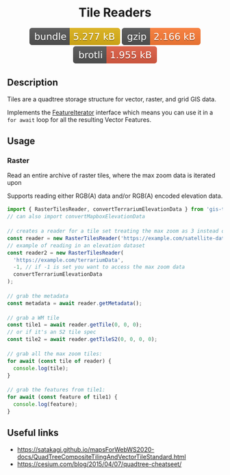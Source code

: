 <h1 style="text-align: center;">
  <div align="center">Tile Readers</div>
</h1>

<p align="center">
  <img src="../../assets/badges/tileReader-file.svg" alt="tileReader-file-ts">
  <img src="../../assets/badges/tileReader-gzip.svg" alt="tileReader-gzip-ts">
  <img src="../../assets/badges/tileReader-brotli.svg" alt="tileReader-brotli-ts">
</p>

## Description

Tiles are a quadtree storage structure for vector, raster, and grid GIS data.

Implements the [FeatureIterator](https://open-s2.github.io/gis-tools/interfaces/index.FeatureIterator.html) interface which means you can use it in a `for await` loop for all the resulting Vector Features.

## Usage

### Raster

Read an entire archive of raster tiles, where the max zoom data is iterated upon

Supports reading either RGB(A) data and/or RGB(A) encoded elevation data.

```ts
import { RasterTilesReader, convertTerrariumElevationData } from 'gis-tools-ts';
// can also import convertMapboxElevationData

// creates a reader for a tile set treating the max zoom as 3 instead of the metadata's max zoom
const reader = new RasterTilesReader('https://example.com/satellite-data', 3);
// example of reading in an elevation dataset
const reader2 = new RasterTilesReader(
  'https://example.com/terrariumData',
  -1, // if -1 is set you want to access the max zoom data
  convertTerrariumElevationData
);

// grab the metadata
const metadata = await reader.getMetadata();

// grab a WM tile
const tile1 = await reader.getTile(0, 0, 0);
// or if it's an S2 tile spec
const tile2 = await reader.getTileS2(0, 0, 0, 0);

// grab all the max zoom tiles:
for await (const tile of reader) {
  console.log(tile);
}

// grab the features from tile1:
for await (const feature of tile1) {
  console.log(feature);
}
```

## Useful links

- <https://satakagi.github.io/mapsForWebWS2020-docs/QuadTreeCompositeTilingAndVectorTileStandard.html>
- <https://cesium.com/blog/2015/04/07/quadtree-cheatseet/>

